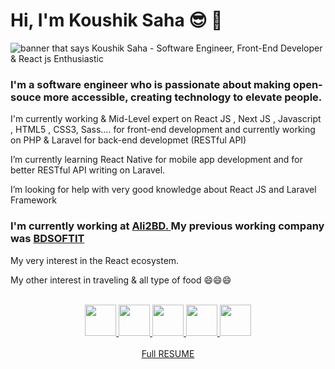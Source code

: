 # Hi, I'm Koushik Saha 😎 🖖

<img src="https://i.postimg.cc/J4J6y2Hg/Koushik-Saha-3.png" alt="banner that says Koushik Saha - Software Engineer, Front-End Developer & React js Enthusiastic">

### I'm a software engineer who is passionate about making open-souce more accessible, creating technology to elevate people. 

I'm currently working & Mid-Level expert on React JS , Next JS , Javascript , HTML5 , CSS3, Sass.... for front-end development and currently working on PHP & Laravel for back-end developmet (RESTful API) 

I’m currently learning React Native for mobile app development and for better RESTful API writing on Laravel.

I’m looking for help with very good knowledge about React JS and Laravel Framework 

### I'm currently working at <a href="https://ali2bd.com/">Ali2BD. </a> My previous working company was <a href="https://bdsoftit.com/">BDSOFTIT </a> 

My very interest in the React ecosystem.

My other interest in traveling & all type of food 😄😄😄 <br /> <br />
<center><a href="https://bitbucket.org/Koushik666/"><img src="https://i.postimg.cc/c497Xqt6/bitbucket.png" width="50" height="50"> </a> <a href="https://github.com/Koushik-Saha"><img src="https://i.postimg.cc/25cVfmmB/github.png" width="50" height="50"> </a> <a href="https://www.linkedin.com/in/koushik-saha20/"><img src="https://i.postimg.cc/TwKhdSYN/linkedin.png" width="50" height="50"> </a> <a href="https://stackoverflow.com/users/4700694/koushik-saha"><img src="https://i.postimg.cc/134zc2Dm/stack-overflow.png" width="50" height="50"> </a> <a href="https://www.facebook.com/KoushikSaha678/"><img src="https://i.postimg.cc/brbJbtnQ/facebook.png" width="50" height="50"> </a>
</center><br/>
<center><a href="https://koushik-saha.github.io/"> Full RESUME</a></center>
